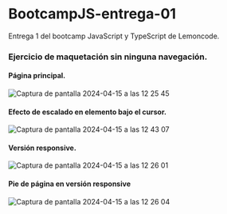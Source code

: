 # BootcampJS-entrega-01
Entrega 1 del bootcamp JavaScript y TypeScript de Lemoncode.

### Ejercicio de maquetación sin ninguna navegación. 

#### Página principal.
![Captura de pantalla 2024-04-15 a las 12 25 45](https://github.com/Javilone/BootcampJS-entrega-01/assets/97972589/f731cf3f-ddf9-4dd7-9a88-c3187b26a2e0)

#### Efecto de escalado en elemento bajo el cursor.
![Captura de pantalla 2024-04-15 a las 12 43 07](https://github.com/Javilone/BootcampJS-entrega-01/assets/97972589/e745b4d3-8293-42f5-b920-99e7381772f2)

#### Versión responsive.
![Captura de pantalla 2024-04-15 a las 12 26 01](https://github.com/Javilone/BootcampJS-entrega-01/assets/97972589/dc0ffeec-5d08-4374-869e-3bb59ea090e3)

#### Pie de página en versión responsive
![Captura de pantalla 2024-04-15 a las 12 26 04](https://github.com/Javilone/BootcampJS-entrega-01/assets/97972589/7f719a52-7035-4367-85c0-574b5f075eb2)

